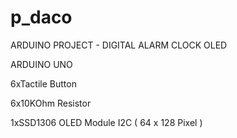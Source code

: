 # p_daco
ARDUINO PROJECT - DIGITAL ALARM CLOCK OLED

ARDUINO UNO

6xTactile Button

6x10KOhm Resistor

1xSSD1306 OLED Module I2C ( 64 x 128 Pixel )
